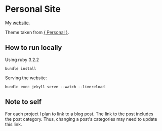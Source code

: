 # Personal Site

My [website](https://www.wilderdan.com/).

Theme taken from [{ Personal }](https://github.com/le4ker/personal-jekyll-theme).

## How to run locally

Using ruby 3.2.2

```shell
bundle install
```
Serving the website:

```shell
bundle exec jekyll serve --watch --livereload
```

## Note to self

For each project I plan to link to a blog post. The link to the post includes the post category. Thus, changing a post's categories may need to update this link.